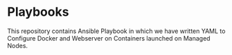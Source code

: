 # Playbooks
This repository contains Ansible Playbook in which we have written YAML to Configure Docker and Webserver on Containers launched on Managed Nodes.
